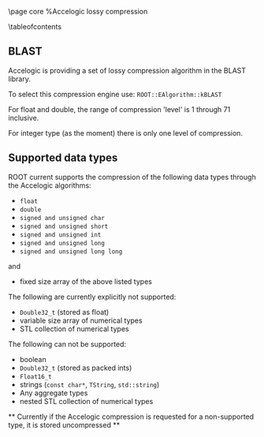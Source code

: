 \page core %Accelogic lossy compression

\tableofcontents

## BLAST

Accelogic is providing a set of lossy compression algorithm in the BLAST library.

To select this compression engine use: `ROOT::EAlgorithm::kBLAST`

For float and double, the range of compression 'level' is 1 through 71 inclusive.

For integer type (as the moment) there is only one level of compression.

## Supported data types

ROOT current supports the compression of the following data types through
the Accelogic algorithms:

- `float`
- `double`
- `signed and unsigned char`
- `signed and unsigned short`
- `signed and unsigned int`
- `signed and unsigned long`
- `signed and unsigned long long`

and 

- fixed size array of the above listed types

The following are currently explicitly not supported:

- `Double32_t` (stored as float)
- variable size array of numerical types
- STL collection of numerical types

The following can not be supported:

- boolean
- `Double32_t` (stored as packed ints)
- `Float16_t`
- strings (`const char*`, `TString`, `std::string`)
- Any aggregate types
- nested STL collection of numerical types

** Currently if the Accelogic compression is requested for a non-supported type,
it is stored uncompressed **